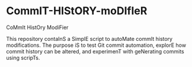 # CommIT-HIStORY-moDIfIeR
CoMmIt HistOry ModiFier

This repository contaInS a SimplE script to autoMate commIt history modifications. The purpose iS to test Git commit automation, explorE how commit history can be altered, and experimenT with geNerating commits using scripTs.

